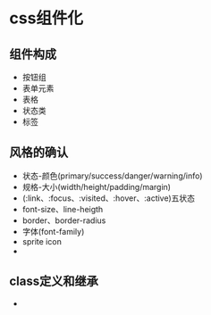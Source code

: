 # css组件化

## 组件构成
* 按钮组
* 表单元素
* 表格
* 状态类
* 标签

## 风格的确认
* 状态-颜色(primary/success/danger/warning/info)
* 规格-大小(width/height/padding/margin)
* (:link、:focus、:visited、:hover、:active)五状态
* font-size、line-heigth
* border、border-radius
* 字体(font-family)
* sprite icon
* 

## class定义和继承
*

